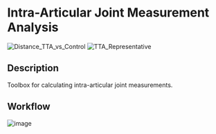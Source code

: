 # Intra-Articular Joint Measurement Analysis
![Distance_TTA_vs_Control](https://user-images.githubusercontent.com/69816397/211891169-d905490a-9692-4162-b5f7-3c27e6a9c24a.gif)
![TTA_Representative](https://github.com/Lenz-Lab/JMA/assets/69816397/84325e31-6759-422e-a0de-fb249d2b93e1.gif)
## Description
Toolbox for calculating intra-articular joint measurements.

## Workflow
![image](https://github.com/Lenz-Lab/JMA/assets/69816397/79ed7059-d475-4531-a017-49fc7eeb09d0)

